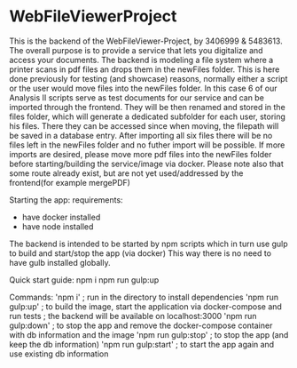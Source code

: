 # WebFileViewerProject

This is the backend of the WebFileViewer-Project, by 3406999 & 5483613.
The overall purpose is to provide a service that lets you digitalize and access your documents.
The backend is modeling a file system where a printer scans in pdf files an drops them in the newFiles folder.
This is here done previously for testing (and showcase) reasons, normally either a script or the user would move files into the newFiles folder. 
In this case 6 of our Analysis II scripts serve as test documents for our service and can be imported through the frontend. They will be then renamed and stored in the files folder, which will generate a dedicated subfolder for each user, storing his files. There they can be accessed since when moving, the filepath will be saved in a database entry. After importing all six files there will be no files left in the newFiles folder and no futher import will be possible. If more imports are desired, please move more pdf files into the newFiles folder before starting/building the service/image via docker.
Please note also that some route already exist, but are not yet used/addressed by the frontend(for example mergePDF)

Starting the app:
requirements: 
- have docker installed
- have node installed

The backend is intended to be started by npm scripts 
which in turn use gulp to build and start/stop the app (via docker)
This way there is no need to have gulb installed globally.

Quick start guide:
npm i
npm run gulp:up

Commands:
'npm i'                 ; run in the directory to install dependencies
'npm run gulp:up'       ; to build the image, start the application via docker-compose and run tests
                        ; the backend will be available on localhost:3000
'npm run gulp:down'  ; to stop the app and remove the docker-compose container with db information and the image 
'npm run gulp:stop'  ; to stop the app (and keep the db information)
'npm run gulp:start' ; to start the app again and use existing db information

